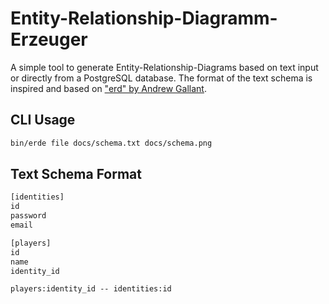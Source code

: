 # Entity-Relationship-Diagramm-Erzeuger
A simple tool to generate Entity-Relationship-Diagrams based on text input or directly from a PostgreSQL database. The format of the text schema is inspired and based on ["erd" by Andrew Gallant](https://github.com/BurntSushi/erd).

## CLI Usage
~~~txt
bin/erde file docs/schema.txt docs/schema.png
~~~

## Text Schema Format
~~~txt
[identities]
id
password
email

[players]
id
name
identity_id

players:identity_id -- identities:id
~~~
